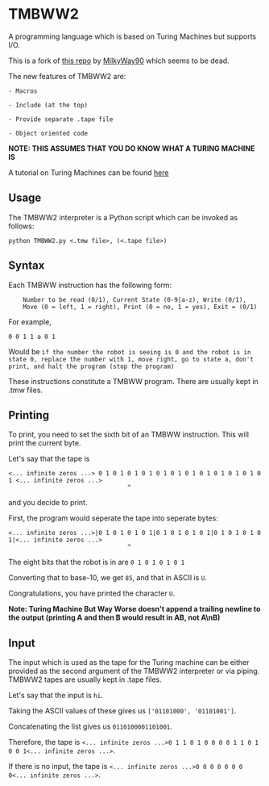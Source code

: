 # TMBWW2
A programming language which is based on Turing Machines but supports I/O.

This is a fork of [this repo](https://github.com/MilkyWay90/Turing-Machine-But-Way-Worse) by [MilkyWay90](https://github.com/MilkyWay90) which seems to be dead.

The new features of TMBWW2 are:

    - Macros
    
    - Include (at the top)

    - Provide separate .tape file
    
    - Object oriented code

**NOTE: THIS ASSUMES THAT YOU DO KNOW WHAT A TURING MACHINE IS**

A tutorial on Turing Machines can be found [here](https://www.youtube.com/watch?v=dNRDvLACg5Q)

## Usage
The TMBWW2 interpreter is a Python script which can be invoked as follows:

``python TMBWW2.py <.tmw file>, (<.tape file>)``

## Syntax
Each TMBWW instruction has the following form:

        Number to be read (0/1), Current State (0-9|a-z), Write (0/1),
        Move (0 = left, 1 = right), Print (0 = no, 1 = yes), Exit = (0/1)
    
For example,

    0 0 1 1 a 0 1

Would be `if the number the robot is seeing is 0 and the robot is in state 0, replace the number with 1, move right, go to state a, don't print, and halt the program (stop the program)`

These instructions constitute a TMBWW program. There are usually kept in .tmw files.

## Printing
To print, you need to set the sixth bit of an TMBWW instruction. This will print the current byte.

Let's say that the tape is

    <... infinite zeros ...> 0 1 0 1 0 1 0 1 0 1 0 1 0 1 0 1 0 1 0 1 0 1 0 1 <... infinite zeros ...>
                                     ^
and you decide to print.

First, the program would seperate the tape into seperate bytes:

    <... infinite zeros ...>|0 1 0 1 0 1 0 1|0 1 0 1 0 1 0 1|0 1 0 1 0 1 0 1|<... infinite zeros ...>
                                     ^
The eight bits that the robot is in are `0 1 0 1 0 1 0 1`

Converting that to base-10, we get `85`, and that in ASCII is `U`.

Congratulations, you have printed the character `U`.

**Note: Turing Machine But Way Worse doesn't append a trailing newline to the output (printing A and then B would result in AB, not A\nB)**

## Input
The input which is used as the tape for the Turing machine can be either provided as the second argument of the TMBWW2 interpreter or via piping.
TMBWW2 tapes are usually kept in .tape files.

Let's say that the input is `hi`.

Taking the ASCII values of these gives us `['01101000', '01101001']`.

Concatenating the list gives us `0110100001101001`.

Therefore, the tape is `<... infinite zeros ...>0 1 1 0 1 0 0 0 0 1 1 0 1 0 0 1<... infinite zeros ...>`.

If there is no input, the tape is `<... infinite zeros ...>0 0 0 0 0 0 0 0<... infinite zeros ...>`.
